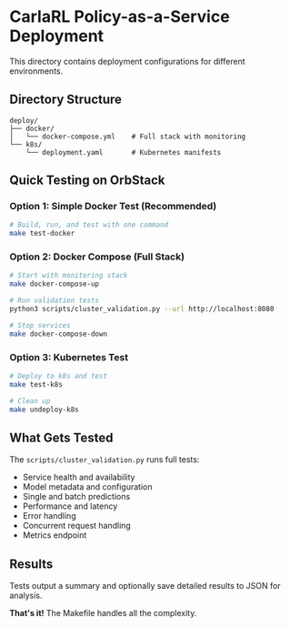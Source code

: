 # CarlaRL Policy-as-a-Service Deployment

This directory contains deployment configurations for different environments.

## Directory Structure

```
deploy/
├── docker/
│   └── docker-compose.yml    # Full stack with monitoring
└── k8s/
    └── deployment.yaml       # Kubernetes manifests
```

## Quick Testing on OrbStack

### Option 1: Simple Docker Test (Recommended)
```bash
# Build, run, and test with one command
make test-docker
```

### Option 2: Docker Compose (Full Stack)
```bash
# Start with monitoring stack
make docker-compose-up

# Run validation tests
python3 scripts/cluster_validation.py --url http://localhost:8080

# Stop services
make docker-compose-down
```

### Option 3: Kubernetes Test
```bash
# Deploy to k8s and test
make test-k8s

# Clean up
make undeploy-k8s
```

## What Gets Tested

The `scripts/cluster_validation.py` runs full tests:

- Service health and availability
- Model metadata and configuration
- Single and batch predictions
- Performance and latency
- Error handling
- Concurrent request handling
- Metrics endpoint

## Results

Tests output a summary and optionally save detailed results to JSON for analysis.

**That's it!** The Makefile handles all the complexity.
